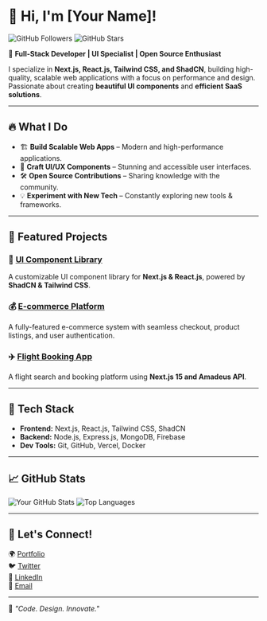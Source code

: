 # 👋 Hi, I'm [Your Name]!

![GitHub Followers](https://img.shields.io/github/followers/your-username?style=social)
![GitHub Stars](https://img.shields.io/github/stars/your-username?style=social)

🚀 **Full-Stack Developer | UI Specialist | Open Source Enthusiast**

I specialize in **Next.js, React.js, Tailwind CSS, and ShadCN**, building high-quality, scalable web applications with a focus on performance and design. Passionate about creating **beautiful UI components** and **efficient SaaS solutions**.

---

## 🔥 **What I Do**

- 🏗 **Build Scalable Web Apps** – Modern and high-performance applications.
- 🎨 **Craft UI/UX Components** – Stunning and accessible user interfaces.
- 🛠 **Open Source Contributions** – Sharing knowledge with the community.
- 💡 **Experiment with New Tech** – Constantly exploring new tools & frameworks.

---

## 📌 **Featured Projects**

### 🚀 [UI Component Library](https://github.com/your-username/ui-component-library)
A customizable UI component library for **Next.js & React.js**, powered by **ShadCN & Tailwind CSS**.

### 💰 [E-commerce Platform](https://github.com/your-username/ecommerce-platform)
A fully-featured e-commerce system with seamless checkout, product listings, and user authentication.

### ✈️ [Flight Booking App](https://github.com/your-username/flight-booking-app)
A flight search and booking platform using **Next.js 15 and Amadeus API**.

---

## 🌟 **Tech Stack**

- **Frontend:** Next.js, React.js, Tailwind CSS, ShadCN
- **Backend:** Node.js, Express.js, MongoDB, Firebase
- **Dev Tools:** Git, GitHub, Vercel, Docker

---

## 📈 **GitHub Stats**

![Your GitHub Stats](https://github-readme-stats.vercel.app/api?username=your-username&show_icons=true&theme=radical)
![Top Languages](https://github-readme-stats.vercel.app/api/top-langs/?username=your-username&layout=compact&theme=radical)

---

## 🎯 **Let's Connect!**

🌍 [Portfolio](https://your-website.com)  
🐦 [Twitter](https://twitter.com/your-handle)  
💼 [LinkedIn](https://linkedin.com/in/your-profile)  
📧 [Email](mailto:your-email@example.com)  

---

💖 _"Code. Design. Innovate."_
